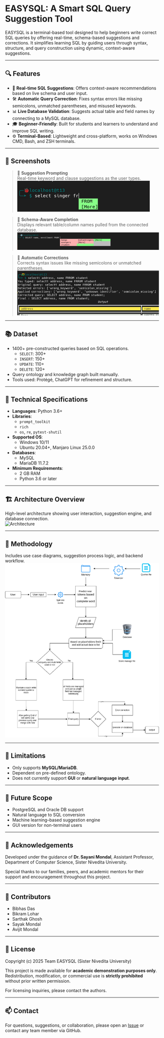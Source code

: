 # EASYSQL: A Smart SQL Query Suggestion Tool

EASYSQL is a terminal-based tool designed to help beginners write correct SQL queries by offering real-time, schema-based suggestions and corrections. It simplifies learning SQL by guiding users through syntax, structure, and query construction using dynamic, context-aware suggestions.

---

## 🔍 Features

- 🧠 **Real-time SQL Suggestions**: Offers context-aware recommendations based on live schema and user input.
- 🛠 **Automatic Query Correction**: Fixes syntax errors like missing semicolons, unmatched parentheses, and misused keywords.
- 📊 **Live Database Validation**: Suggests actual table and field names by connecting to a MySQL database.
- 🎓 **Beginner-Friendly**: Built for students and learners to understand and improve SQL writing.
- ⚙️ **Terminal-Based**: Lightweight and cross-platform, works on Windows CMD, Bash, and ZSH terminals.

---

## 📸 Screenshots

> 📌 **Suggestion Prompting**  
Real-time keyword and clause suggestions as the user types.  
![Suggestion Prompting](Documentation/Screen_shot/detect_exack_words.png)

> 📌 **Schema-Aware Completion**  
Displays relevant table/column names pulled from the connected database.  
![Schema Completion](Documentation/Screen_shot/fifth.png)

> 📌 **Automatic Corrections**  
Corrects syntax issues like missing semicolons or unmatched parentheses.  
![Auto Correction](Documentation/Screen_shot/correction.png)

---

## 📚 Dataset

- 1400+ pre-constructed queries based on SQL operations.
  - `SELECT`: 300+  
  - `INSERT`: 150+  
  - `UPDATE`: 110+  
  - `DELETE`: 120+  
- Query ontology and knowledge graph built manually.
- Tools used: Protégé, ChatGPT for refinement and structure.

---

## 🧪 Technical Specifications

- **Languages**: Python 3.6+
- **Libraries**:
  - `prompt_toolkit`
  - `rich`
  - `os`, `re`, `pytest-shutil`
- **Supported OS**:
  - Windows 10/11
  - Ubuntu 20.04+, Manjaro Linux 25.0.0
- **Databases**:
  - MySQL
  - MariaDB 11.7.2
- **Minimum Requirements**:
  - 2 GB RAM
  - Python 3.6 or later

---

## 🏗 Architecture Overview

High-level architecture showing user interaction, suggestion engine, and database connection.  
![Architecture](Documentation/Diagrma/use_case.png)

---

## 🧩 Methodology

Includes use case diagrams, suggestion process logic, and backend workflow.  
![Workflow](Documentation/Diagram/overal_steps..png)

---

## 🧱 Limitations

- Only supports **MySQL/MariaDB**.
- Dependent on pre-defined ontology.
- Does not currently support **GUI** or **natural language input**.

---

## 🚀 Future Scope

- PostgreSQL and Oracle DB support
- Natural language to SQL conversion
- Machine learning–based suggestion engine
- GUI version for non-terminal users

---

## 🙏 Acknowledgements

Developed under the guidance of **Dr. Sayani Mondal**, Assistant Professor, Department of Computer Science, Sister Nivedita University.

Special thanks to our families, peers, and academic mentors for their support and encouragement throughout this project.

---

## 👥 Contributors

- Bibhas Das  
- Bikram Lohar  
- Sarthak Ghosh  
- Sayak Mondal  
- Avijit Mondal  

---

## 📄 License

Copyright (c) 2025 Team EASYSQL (Sister Nivedita University)

This project is made available for **academic demonstration purposes only**.  
Redistribution, modification, or commercial use is **strictly prohibited** without prior written permission.

For licensing inquiries, please contact the authors.


---

## 📫 Contact

For questions, suggestions, or collaboration, please open an [Issue](https://github.com/yourusername/EASYSQL/issues) or contact any team member via GitHub.

